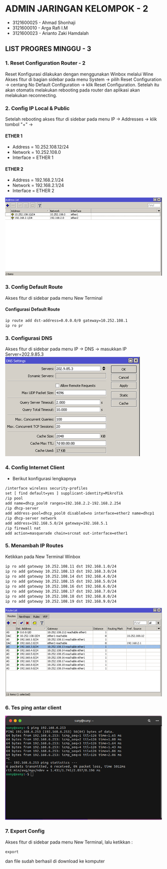 # ADMIN JARINGAN KELOMPOK - 2
 - 3121600025 - Ahmad Shonhaji
 - 3121600010 - Arga Rafi I.M
 - 3121600023 - Arianto Zaki Hamdalah
## LIST PROGRES MINGGU - 3


### 1. Reset Configuration Router - 2
Reset Konfigurasi dilakukan dengan menggunakan Winbox melalui Wine
Akses fitur di bagian sidebar pada menu System -> pilih Reset Configuration -> centang No Default Configuration -> klik Reset Configuration.
Setelah itu akan otomatis melakukan rebooting pada router dan aplikasi akan melakukan reconnecting.


### 2. Config IP Local & Public
Setelah rebooting akses fitur di sidebar pada menu IP -> Addresses -> klik tombol "+" ->
 #### ETHER 1
 - Address = 10.252.108.12/24
 - Network = 10.252.108.0
 - Interface = ETHER 1

 #### ETHER 2
 - Address = 192.168.2.1/24
 - Network = 192.168.2.1/24
 - Interface = ETHER 2

![](https://raw.githubusercontent.com/argarafiar/workshop_jaringan/main/minggu-3/address-list.png)

### 3. Config Default Route
Akses fitur di sidebar pada menu New Terminal
#### Configurasi Default Route
```console
ip route add dst-address=0.0.0.0/0 gateway=10.252.108.1
ip ro pr
```

### 3. Configurasi DNS
Akses fitur di sidebar pada menu IP -> DNS -> masukkan IP Server=202.9.85.3
![](https://raw.githubusercontent.com/argarafiar/workshop_jaringan/main/minggu-3/dns-setting.png)

### 4. Config Internet Client
 - Berikut konfigurasi lengkapnya
```console
/interface wireless security-profiles
set [ find default=yes ] supplicant-identity=MikroTik
/ip pool
add name=dhcp_pool0 ranges=192.168.2.2-192.168.2.254
/ip dhcp-server
add address-pool=dhcp_pool0 disabled=no interface=ether2 name=dhcp1
/ip dhcp-server network
add address=192.168.5.0/24 gateway=192.168.5.1
/ip firewall nat
add action=masquerade chain=srcnat out-interface=ether1
```

### 5. Menambah IP Routes
Ketikkan pada New Terminal Winbox
```console
ip ro add gateway 10.252.108.11 dst 192.168.1.0/24
ip ro add gateway 10.252.108.13 dst 192.168.3.0/24
ip ro add gateway 10.252.108.14 dst 192.168.4.0/24
ip ro add gateway 10.252.108.15 dst 192.168.5.0/24
ip ro add gateway 10.252.108.16 dst 192.168.6.0/24
ip ro add gateway 10.252.108.17 dst 192.168.7.0/24
ip ro add gateway 10.252.108.18 dst 192.168.8.0/24
ip ro add gateway 10.252.108.19 dst 192.168.9.0/24
```
![](https://raw.githubusercontent.com/argarafiar/workshop_jaringan/main/minggu-3/Route%20list.png)

### 6. Tes ping antar client
![](https://raw.githubusercontent.com/argarafiar/workshop_jaringan/main/minggu-3/komjar2.png)
### 7. Export Config
Akses fitur di sidebar pada menu New Terminal, lalu ketikkan :
```console
export
```
dan file sudah berhasil di download ke komputer
